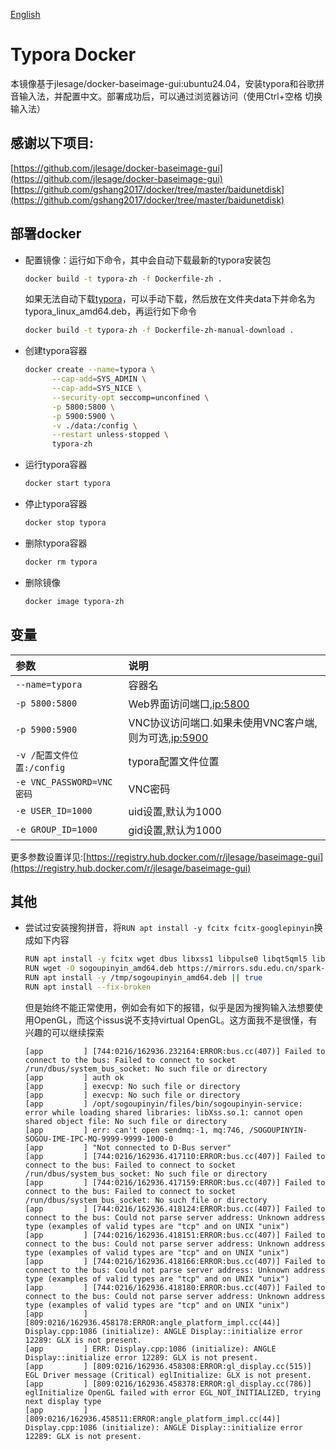[English](./README-en.md)

# Typora Docker

本镜像基于jlesage/docker-baseimage-gui:ubuntu24.04，安装typora和谷歌拼音输入法，并配置中文。部署成功后，可以通过浏览器访问（使用Ctrl+空格 切换输入法）

## 感谢以下项目:

[https://github.com/jlesage/docker-baseimage-gui](https://github.com/jlesage/docker-baseimage-gui)                
[https://github.com/gshang2017/docker/tree/master/baidunetdisk](https://github.com/gshang2017/docker/tree/master/baidunetdisk)


## 部署docker

- 配置镜像：运行如下命令，其中会自动下载最新的typora安装包

  ```sh
  docker build -t typora-zh -f Dockerfile-zh .
  ```

  如果无法自动下载[typora](https://typora.io/#linux)，可以手动下载，然后放在文件夹data下并命名为typora_linux_amd64.deb，再运行如下命令

  ```bash
  docker build -t typora-zh -f Dockerfile-zh-manual-download .
  ```

- 创建typora容器

  ```bash
  docker create --name=typora \
        --cap-add=SYS_ADMIN \
        --cap-add=SYS_NICE \
        --security-opt seccomp=unconfined \
        -p 5800:5800 \
        -p 5900:5900 \
        -v ./data:/config \
        --restart unless-stopped \
        typora-zh
  ```

- 运行typora容器

  ```bash
  docker start typora
  ```

- 停止typora容器

  ```bash
  docker stop typora
  ```

- 删除typora容器

  ```bash
  docker rm typora
  ```

- 删除镜像

  ```bash
  docker image typora-zh
  ```



## 变量

|参数|说明|
|:-|:-|
| `--name=typora` |容器名|
| `-p 5800:5800` |Web界面访问端口,[ip:5800](ip:5800)|
| `-p 5900:5900` |VNC协议访问端口.如果未使用VNC客户端,则为可选,[ip:5900](ip:5900)|
| `-v /配置文件位置:/config` |typora配置文件位置|
| `-e VNC_PASSWORD=VNC密码` |VNC密码|
| `-e USER_ID=1000` |uid设置,默认为1000|
| `-e GROUP_ID=1000` |gid设置,默认为1000|


更多参数设置详见:[https://registry.hub.docker.com/r/jlesage/baseimage-gui](https://registry.hub.docker.com/r/jlesage/baseimage-gui)                                     

## 其他

- 尝试过安装搜狗拼音，将`RUN apt install -y fcitx fcitx-googlepinyin`换成如下内容

  ```bash
  RUN apt install -y fcitx wget dbus libxss1 libpulse0 libqt5qml5 libqt5quick5 libqt5quickwidgets5 qml-module-qtquick2 libgsettings-qt1
  RUN wget -O sogoupinyin_amd64.deb https://mirrors.sdu.edu.cn/spark-store-repository/store/office/sogoupinyin/sogoupinyin_4.2.1.145.1_amd64.deb
  RUN apt install -y /tmp/sogoupinyin_amd64.deb || true
  RUN apt install --fix-broken
  ```
  但是始终不能正常使用，例如会有如下的报错，似乎是因为搜狗输入法想要使用OpenGL，而这个issus说不支持virtual OpenGL。这方面我不是很懂，有兴趣的可以继续探索
  ```
  [app         ] [744:0216/162936.232164:ERROR:bus.cc(407)] Failed to connect to the bus: Failed to connect to socket /run/dbus/system_bus_socket: No such file or directory
  [app         ] auth ok
  [app         ] execvp: No such file or directory
  [app         ] execvp: No such file or directory
  [app         ] /opt/sogoupinyin/files/bin/sogoupinyin-service: error while loading shared libraries: libXss.so.1: cannot open shared object file: No such file or directory
  [app         ] err: can't open sendmq:-1, mq:746, /SOGOUPINYIN-SOGOU-IME-IPC-MQ-9999-9999-1000-0
  [app         ] "Not connected to D-Bus server"
  [app         ] [744:0216/162936.417110:ERROR:bus.cc(407)] Failed to connect to the bus: Failed to connect to socket /run/dbus/system_bus_socket: No such file or directory
  [app         ] [744:0216/162936.417159:ERROR:bus.cc(407)] Failed to connect to the bus: Failed to connect to socket /run/dbus/system_bus_socket: No such file or directory
  [app         ] [744:0216/162936.418124:ERROR:bus.cc(407)] Failed to connect to the bus: Could not parse server address: Unknown address type (examples of valid types are "tcp" and on UNIX "unix")
  [app         ] [744:0216/162936.418151:ERROR:bus.cc(407)] Failed to connect to the bus: Could not parse server address: Unknown address type (examples of valid types are "tcp" and on UNIX "unix")
  [app         ] [744:0216/162936.418166:ERROR:bus.cc(407)] Failed to connect to the bus: Could not parse server address: Unknown address type (examples of valid types are "tcp" and on UNIX "unix")
  [app         ] [744:0216/162936.418180:ERROR:bus.cc(407)] Failed to connect to the bus: Could not parse server address: Unknown address type (examples of valid types are "tcp" and on UNIX "unix")
  [app         ] [809:0216/162936.458178:ERROR:angle_platform_impl.cc(44)] Display.cpp:1086 (initialize): ANGLE Display::initialize error 12289: GLX is not present.
  [app         ] ERR: Display.cpp:1086 (initialize): ANGLE Display::initialize error 12289: GLX is not present.
  [app         ] [809:0216/162936.458308:ERROR:gl_display.cc(515)] EGL Driver message (Critical) eglInitialize: GLX is not present.
  [app         ] [809:0216/162936.458378:ERROR:gl_display.cc(786)] eglInitialize OpenGL failed with error EGL_NOT_INITIALIZED, trying next display type
  [app         ] [809:0216/162936.458511:ERROR:angle_platform_impl.cc(44)] Display.cpp:1086 (initialize): ANGLE Display::initialize error 12289: GLX is not present.
  ```